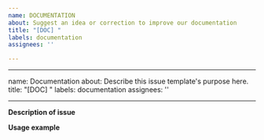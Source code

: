```yaml
---
name: DOCUMENTATION
about: Suggest an idea or correction to improve our documentation
title: "[DOC] "
labels: documentation
assignees: ''

---
```


---
name: Documentation
about: Describe this issue template's purpose here.
title: "[DOC] "
labels: documentation
assignees: ''

---

<!-- Verify first that your issue is not already reported -->

<!-- Please only use this template for documentation related issues -->

<!-- If possible complete *all* sections as described. Don't remove any section. -->

**Description of issue**

<!-- A clear description what needs changing, why should it be changed? How is it useful? -->

**Usage example**

<!-- Is there a usage example? -->
